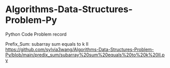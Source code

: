 # Algorithms-Data-Structures-Problem-Py
Python Code Problem record


Prefix_Sum:
subarray sum equals to k II
https://github.com/sylvia3wang/Algorithms-Data-Structures-Problem-Py/blob/main/predix_sum/subarray%20sum%20equals%20to%20k%20II.py
